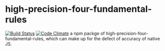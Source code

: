 # high-precision-four-fundamental-rules
[![Build Status](https://travis-ci.org/StevenLikeWatermelon/high-precision-four-fundamental-rules.svg?branch=master)](https://travis-ci.org/StevenLikeWatermelon/high-precision-four-fundamental-rules)  [![Code Climate](https://codeclimate.com/github/StevenLikeWatermelon/high-precision-four-fundamental-rules/badges/gpa.svg)](https://codeclimate.com/github/StevenLikeWatermelon/high-precision-four-fundamental-rules)
a npm packge of high-precision-four-fundamental-rules, which can make up for the defect of accuracy of native JS.
